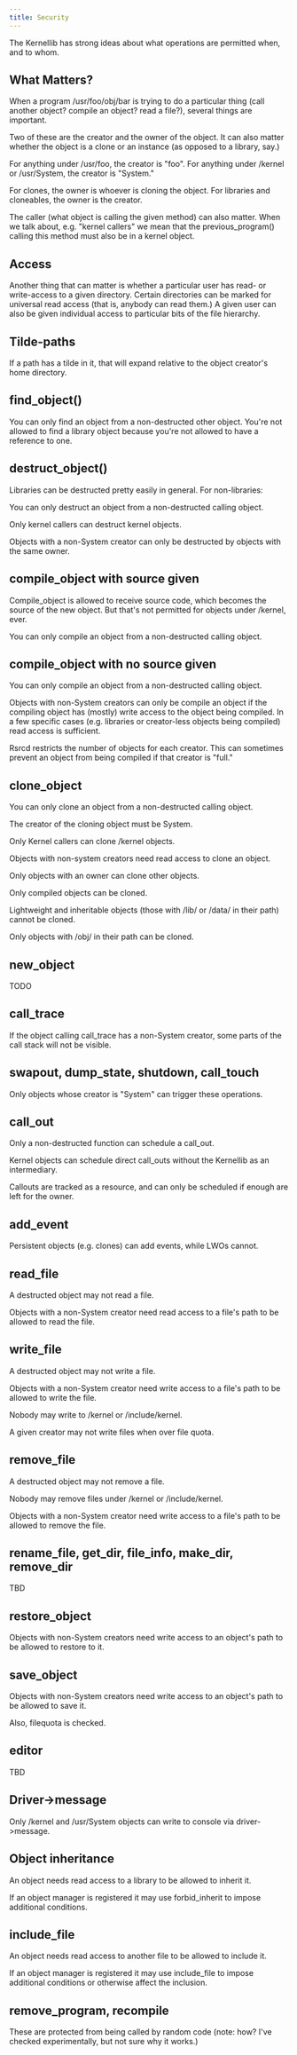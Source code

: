 ```yaml
---
title: Security
---
```


The Kernellib has strong ideas about what operations are permitted when, and to whom.

## What Matters?

When a program /usr/foo/obj/bar is trying to do a particular thing (call another object? compile an object? read a file?), several things are important.

Two of these are the creator and the owner of the object. It can also matter whether the object is a clone or an instance (as opposed to a library, say.)

For anything under /usr/foo, the creator is "foo". For anything under /kernel or /usr/System, the creator is "System."

For clones, the owner is whoever is cloning the object. For libraries and cloneables, the owner is the creator.

The caller (what object is calling the given method) can also matter. When we talk about, e.g. "kernel callers" we mean that the previous_program() calling this method must also be in a kernel object.

## Access

Another thing that can matter is whether a particular user has read- or write-access to a given directory. Certain directories can be marked for universal read access (that is, anybody can read them.) A given user can also be given individual access to particular bits of the file hierarchy.

## Tilde-paths

If a path has a tilde in it, that will expand relative to the object creator's home directory.

## find_object()

You can only find an object from a non-destructed other object. You're not allowed to find a library object because you're not allowed to have a reference to one.

## destruct_object()

Libraries can be destructed pretty easily in general. For non-libraries:

You can only destruct an object from a non-destructed calling object.

Only kernel callers can destruct kernel objects.

Objects with a non-System creator can only be destructed by objects with the same owner.

## compile_object with source given

Compile_object is allowed to receive source code, which becomes the source of the new object. But that's not permitted for objects under /kernel, ever.

You can only compile an object from a non-destructed calling object.

## compile_object with no source given

You can only compile an object from a non-destructed calling object.

Objects with non-System creators can only be compile an object if the compiling object has (mostly) write access to the object being compiled. In a few specific cases (e.g. libraries or creator-less objects being compiled) read access is sufficient.

Rsrcd restricts the number of objects for each creator. This can sometimes prevent an object from being compiled if that creator is "full."

## clone_object

You can only clone an object from a non-destructed calling object.

The creator of the cloning object must be System.

Only Kernel callers can clone /kernel objects.

Objects with non-system creators need read access to clone an object.

Only objects with an owner can clone other objects.

Only compiled objects can be cloned.

Lightweight and inheritable objects (those with /lib/ or /data/ in their path) cannot be cloned.

Only objects with /obj/ in their path can be cloned.

## new_object

TODO

## call_trace

If the object calling call_trace has a non-System creator, some parts of the call stack will not be visible.

## swapout, dump_state, shutdown, call_touch

Only objects whose creator is "System" can trigger these operations.

## call_out

Only a non-destructed function can schedule a call_out.

Kernel objects can schedule direct call_outs without the Kernellib as an intermediary.

Callouts are tracked as a resource, and can only be scheduled if enough are left for the owner.

## add_event

Persistent objects (e.g. clones) can add events, while LWOs cannot.

## read_file

A destructed object may not read a file.

Objects with a non-System creator need read access to a file's path to be allowed to read the file.

## write_file

A destructed object may not write a file.

Objects with a non-System creator need write access to a file's path to be allowed to write the file.

Nobody may write to /kernel or /include/kernel.

A given creator may not write files when over file quota.

## remove_file

A destructed object may not remove a file.

Nobody may remove files under /kernel or /include/kernel.

Objects with a non-System creator need write access to a file's path to be allowed to remove the file.

## rename_file, get_dir, file_info, make_dir, remove_dir

TBD

## restore_object

Objects with non-System creators need write access to an object's path to be allowed to restore to it.

## save_object

Objects with non-System creators need write access to an object's path to be allowed to save it.

Also, filequota is checked.

## editor

TBD

## Driver->message

Only /kernel and /usr/System objects can write to console via driver->message.

## Object inheritance

An object needs read access to a library to be allowed to inherit it.

If an object manager is registered it may use forbid_inherit to impose additional conditions.

## include_file

An object needs read access to another file to be allowed to include it.

If an object manager is registered it may use include_file to impose additional conditions or otherwise affect the inclusion.

## remove_program, recompile

These are protected from being called by random code (note: how? I've checked experimentally, but not sure why it works.)
